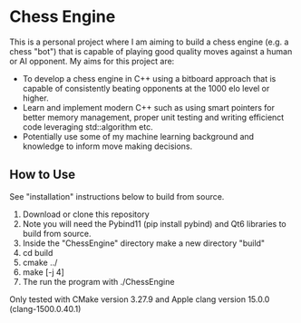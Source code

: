 # Chess Engine

This is a personal project where I am aiming to build a chess engine (e.g. a chess "bot") that is capable of playing good quality moves against a human or AI opponent. My aims for this project are:

- To develop a chess engine in C++ using a bitboard approach that is capable of consistently beating opponents at the 1000 elo level or higher.
- Learn and implement modern C++ such as using smart pointers for better memory management, proper unit testing and writing efficienct code leveraging std::algorithm etc.
- Potentially use some of my machine learning background and knowledge to inform move making decisions.

## How to Use
See "installation" instructions below to build from source.
1. Download or clone this repository
2. Note you will need the Pybind11 (pip install pybind) and Qt6 libraries to build from source.
2. Inside the "ChessEngine" directory make a new directory "build"
3. cd build
4. cmake ../
5. make [-j 4]
6. The run the program with ./ChessEngine

Only tested with CMake version 3.27.9 and Apple clang version 15.0.0 (clang-1500.0.40.1)
